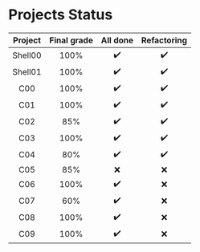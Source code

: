 # Projects Status

| Project | Final grade | All done | Refactoring |
|:-------:|:-----:|:------:|:-----------:|
| Shell00 | 100% | :heavy_check_mark: | :heavy_check_mark: |
| Shell01 | 100% | :heavy_check_mark: | :heavy_check_mark: |
| C00 | 100% | :heavy_check_mark: | :heavy_check_mark: |
| C01 | 100% | :heavy_check_mark: | :heavy_check_mark: |
| C02 | 85% | :heavy_check_mark: | :heavy_check_mark:|
| C03 | 100% | :heavy_check_mark: | :heavy_check_mark: |
| C04 | 80% | :heavy_check_mark: | :heavy_check_mark: |
| C05 | 85% | :x: | :x: |
| C06 | 100% | :heavy_check_mark: | :x: |
| C07 | 60% | :heavy_check_mark: | :x: |
| C08 | 100% | :heavy_check_mark: | :x: |
| C09 | 100% | :heavy_check_mark: | :x: |
